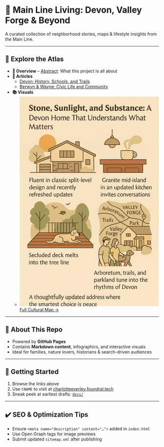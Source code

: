 # 🌿 Main Line Living: Devon, Valley Forge & Beyond

A curated collection of neighborhood stories, maps & lifestyle insights from the Main Line.

---

## 🔎 Explore the Atlas

- **📌 Overview** – [Abstract](abstract.md): What this project is all about  
- **🌆 Articles**  
  - [Devon: History, Schools, and Trails](articles/devon.md)  
  - [Berwyn & Wayne: Civic Life and Community](articles/berwyn.md)  
- **📚 Visuals**  
  - ![Map preview](assets/cultural-map.svg)  
    [Full Cultural Map →](assets/cultural-map.svg)  

---

## 📄 About This Repo

- Powered by **GitHub Pages**  
- Contains **Markdown content**, infographics, and interactive visuals  
- Ideal for families, nature lovers, historians & search-driven audiences

---

## 🚀 Getting Started

1. Browse the links above  
2. Use `CNAME` to visit at [charlotteeverley.foundral.tech](https://charlotteeverley.foundral.tech)  
3. Sneak peek at earliest drafts: [`docs/`](docs/)

---

## ✔️ SEO & Optimization Tips

- Ensure `<meta name="description" content="…">` added in `index.html`
- Use Open Graph tags for image previews  
- Submit updated `sitemap.xml` after publishing

